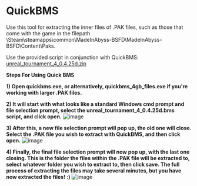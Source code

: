# QuickBMS

Use this tool for extracting the inner files of .PAK files, such as those that come with the game in the filepath \Steam\steamapps\common\MadeInAbyss-BSFD\MadeInAbyss-BSFD\Content\Paks.

Use the provided script in conjunction with QuickBMS:
[unreal_tournament_4_0.4.25d.zip](https://github.com/Made-in-Abyss-Modding-Community/Modding-Reference/files/9946255/unreal_tournament_4_0.4.25d.zip)

**Steps For Using Quick BMS**

**1) Open quickbms.exe, or alternatively, quickbms_4gb_files.exe if you're working with larger .PAK files.**

**2) It will start with what looks like a standard Windows cmd prompt and file selection prompt, select the unreal_tournament_4_0.4.25d.bms script, and click open.**
![image](https://user-images.githubusercontent.com/113730560/200182724-45223e4d-4a6f-496d-8f13-d79e8da50c22.png)

**3) After this, a new file selection prompt will pop up, the old one will close. Select the .PAK file you wish to extract with QuickBMS, and then click open.**
![image](https://user-images.githubusercontent.com/113730560/200183898-af6a44e2-2872-4138-8c0a-df439f1050ee.png)

**4) Finally, the final file selection prompt will now pop up, with the last one closing. This is the folder the files within the .PAK file will be extracted to, select whatever folder you wish to extract to, then click save. The full process of extracting the files may take several minutes, but you have now extracted the files! :)**
![image](https://user-images.githubusercontent.com/113730560/200184090-227f6d45-76c2-496c-b3ae-8bfb0678ee86.png)

